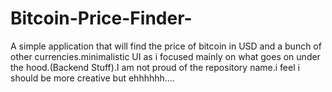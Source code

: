 # Bitcoin-Price-Finder-
A simple application that will find the price of bitcoin in USD and a bunch of other currencies.minimalistic UI as i focused mainly on what goes on under the hood.(Backend Stuff).I am not proud of the repository name.i feel i should be more creative but ehhhhhh.... 
